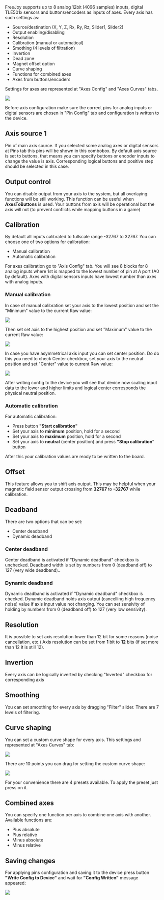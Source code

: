 FreeJoy supports up to 8 analog 12bit (4096 samples) inputs, digital TLE501x sensors and buttons/encoders as inputs of axes. Every axis has such settings as:

* Source/destination (X, Y, Z, Rx, Ry, Rz, Slider1, Slider2)
* Output enabling/disabling
* Resolution
* Calibration (manual or automatical)
* Smothing (4 levels of filtration)
* Invertion
* Dead zone
* Magnet offset option
* Curve shaping
* Functions for combined axes
* Axes from buttons/encoders

Settings for axes are represented at "Axes Config" and "Axes Curves" tabs.

![](https://github.com/FreeJoy-Team/FreeJoyConfigurator/blob/master/images/axes_configuration/axes_tab.png)

Before axis configuration make sure the correct pins for analog inputs or digital sensors are chosen in "Pin Config" tab and configuration is written to the device.

## Axis source 1

Pin of main axis source. If you selected some analog axes or digital sensors at Pins tab this pins will be shown in this combobox. By default axis source is set to buttons, that means you can specify buttons or encoder inputs to change the value is axis. Corresponding logical buttons and positive step  should be selected in this case. 

## Output control

You can disable output from your axis to the system, but all overlaying functions will be still working.
This function can be useful when **AxesToButtons** is used. Your buttons from axis will be operational but the axis will not (to prevent conflicts while mapping buttons in a game)

## Calibration

By default all inputs calibrated to fullscale range -32767 to 32767. You can choose one of two options for calibration:

* Manual calibration
* Automatic calibration

For axes calibration go to "Axis Config" tab. You will see 8 blocks for 8 analog inputs where 1st is mapped to the lowest number of pin at A port (A0 by default). Axes with digital sensors inputs have lowest number than axes with analog inputs.

### Manual calibration

In case of manual calibration set your axis to the lowest position and set the "Minimum" value to the current Raw value:

![](https://github.com/FreeJoy-Team/FreeJoyConfigurator/blob/master/images/axes_configuration/calibration_min.png)

Then set set axis to the highest position and set "Maximum" value to the current Raw value:

![](https://github.com/FreeJoy-Team/FreeJoyConfigurator/blob/master/images/axes_configuration/calibration_min.png)

In case you have asymmetrical axis input you can set center position. Do do this you need to check Center checkbox, set your axis to the neutral position and set "Center" value to current Raw value:

![](https://github.com/FreeJoy-Team/FreeJoyConfigurator/blob/master/images/axes_configuration/calibration_center.png)

After writing config to the device you will see that device now scaling input data to the lower and higher limits and logical center corresponds the physical neutral position.

### Automatic calibration

For automatic calibration: 

* Press button **"Start calibration"**
* Set your axis to **minimum** position, hold for a second
* Set your axis to **maximum** position, hold for a second
* Set your axis to **neutral** (center position) and press **"Stop calibration"** button

After this your calibration values are ready to be written to the board.

## Offset

This feature allows you to shift axis output. This may be helpful when your magnetic field sensor output crossing from **32767** to **-32767** while calibration. 

## Deadband

There are two options that can be set: 

* Center deadband
* Dynamic deadband

### Center deadband 
Center deadband  is activated if "Dynamic deadband" checkbox is unchecked. Deadband width is set by numbers from 0 (deadband off) to 127 (very wide deadband)..

### Dynamic deadband 
Dynamic deadband is activated if "Dynamic deadband" checkbox is checked. Dynamic deadband holds axis output (cancelling high frequency noise) value if axis input value not changing. You can set sensivity of holding by numbers from 0 (deadband off) to 127 (very low sensivity).

## Resolution

It is possible to set axis resolution lower than 12 bit for some reasons (noise cancellation, etc.)
Axis resolution can be set from **1** bit to **12** bits (if set more than 12 it is still 12).

## Invertion

Every axis can be logically inverted by checking "Inverted" checkbox for corresponding axis

## Smoothing

You can set smoothing for every axis by dragging "Filter" slider. There are 7 levels of filtering.

## Curve shaping

You can set a custom curve shape for every axis. This settings and represented at "Axes Curves" tab:

![](https://github.com/FreeJoy-Team/FreeJoyConfigurator/blob/master/images/axes_configuration/curve.png)

There are 10 points you can drag for setting the custom curve shape:

![](https://github.com/FreeJoy-Team/FreeJoyConfigurator/blob/master/images/axes_configuration/curves_tab.png)

For your convenience there are 4 presets available. To apply the preset just press on it.

## Combined axes

You can specify one function per axis to combine one axis with another. Available functions are:

* Plus absolute
* Plus relative
* Minus absolute
* Minus relative

## Saving changes

For applying pins configuration and saving it to the device press button **"Write Config to Device"** and wait for **"Config Written"** message appeared:

![](https://github.com/FreeJoy-Team/FreeJoyConfigurator/blob/master/images/config_written.png)